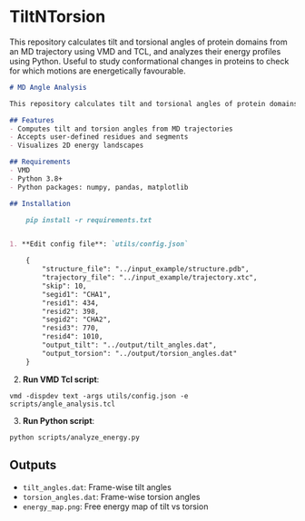 # TiltNTorsion
This repository calculates tilt and torsional angles of protein domains from an MD trajectory using VMD and TCL, and analyzes their energy profiles using Python. Useful to study conformational changes in proteins to check for which motions are energetically favourable.

```markdown
# MD Angle Analysis

This repository calculates tilt and torsional angles of protein domains from an MD trajectory using VMD and TCL, and analyzes their energy profiles using Python.

## Features
- Computes tilt and torsion angles from MD trajectories
- Accepts user-defined residues and segments
- Visualizes 2D energy landscapes

## Requirements
- VMD
- Python 3.8+
- Python packages: numpy, pandas, matplotlib

## Installation

    pip install -r requirements.txt


1. **Edit config file**: `utils/config.json`

    {
        "structure_file": "../input_example/structure.pdb",
        "trajectory_file": "../input_example/trajectory.xtc",
        "skip": 10,
        "segid1": "CHA1",
        "resid1": 434,
        "resid2": 398,
        "segid2": "CHA2",
        "resid3": 770,
        "resid4": 1010,
        "output_tilt": "../output/tilt_angles.dat",
        "output_torsion": "../output/torsion_angles.dat"
    }
```

2. **Run VMD Tcl script**:
```
vmd -dispdev text -args utils/config.json -e scripts/angle_analysis.tcl
```

3. **Run Python script**:
```
python scripts/analyze_energy.py
```

## Outputs
- `tilt_angles.dat`: Frame-wise tilt angles
- `torsion_angles.dat`: Frame-wise torsion angles
- `energy_map.png`: Free energy map of tilt vs torsion
```

